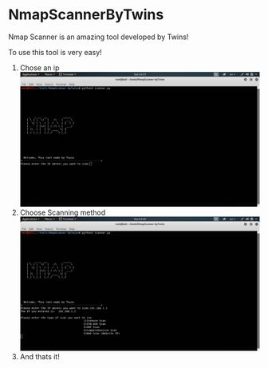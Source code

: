 # NmapScannerByTwins

Nmap Scanner is an amazing tool developed by Twins!

To use this tool is very easy!

1) Chose an ip 
![](screenshots/start.png)
2) Choose Scanning method
![](screenshots/end.png)
3) And thats it!



